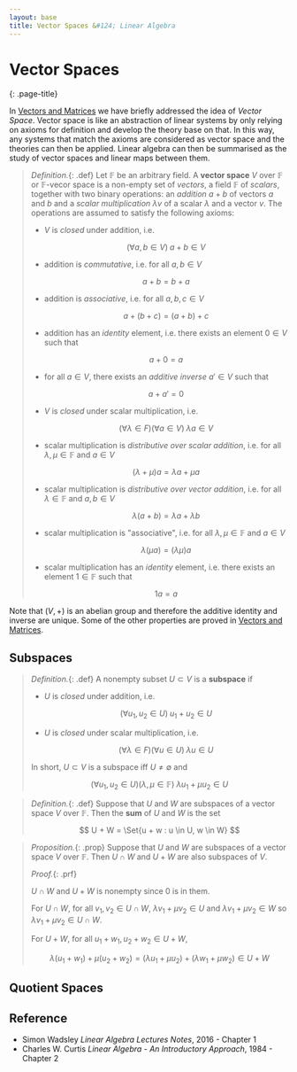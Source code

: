 ```yaml
---
layout: base
title: Vector Spaces &#124; Linear Algebra
---
```


# Vector Spaces
{: .page-title}

In [Vectors and Matrices](../vectors-and-matrices/vector-spaces.md) we have briefly addressed the idea of _Vector Space_.
Vector space is like an abstraction of linear systems by only relying on axioms for definition and develop the theory base on that.
In this way, any systems that match the axioms are considered as vector space and the theories can then be applied.
Linear algebra can then be summarised as the study of vector spaces and linear maps between them.

> *Definition.*{: .def}
> Let $\mathbb{F}$ be an arbitrary field.
> A **vector space** $V$ over $\mathbb{F}$ or $\mathbb{F}$-vecor space is a non-empty set of _vectors_, a field $\mathbb{F}$ of _scalars_,
> together with two binary operations: an _addition_ $a + b$ of vectors $a$ and $b$ and a _scalar multiplication_ $\lambda v$ of a scalar $\lambda$ and a vector $v$.
> The operations are assumed to satisfy the following axioms:
>
> + $V$ is _closed_ under addition, i.e.
>
>   $$
    (\forall a, b \in V)\; a + b \in V
    $$
>
> + addition is _commutative_, i.e. for all $a, b \in V$
>
>   $$
    a + b = b + a
    $$
>
> + addition is _associative_, i.e. for all $a, b, c \in V$
>
>   $$
    a + (b + c) = (a + b) + c
    $$
>
> + addition has an _identity_ element, i.e. there exists an element $0 \in V$ such that
>
>   $$
    a + 0 = a
    $$
>
> + for all $a \in V$, there exists an _additive inverse_ $a' \in V$ such that
>
>   $$
    a + a' = 0
    $$
>
> + $V$ is _closed_ under scalar multiplication, i.e.
>
>   $$
    (\forall \lambda \in F)(\forall a \in V)\; \lambda a \in V
    $$
>
> + scalar multiplication is _distributive over scalar addition_, i.e. for all $\lambda, \mu \in \mathbb{F}$ and $a \in V$
>
>   $$
    (\lambda + \mu)a = \lambda a + \mu a
    $$
>
> + scalar multiplication is _distributive over vector addition_, i.e. for all $\lambda \in \mathbb{F}$ and $a, b \in V$
>
>   $$
    \lambda (a + b)= \lambda a + \lambda b
    $$
>
> + scalar multiplication is "associative", i.e. for all $\lambda, \mu \in \mathbb{F}$ and $a \in V$
>
>   $$
    \lambda (\mu a) = (\lambda \mu) a
    $$
>
> + scalar multiplication has an _identity_ element, i.e. there exists an element $1 \in \mathbb{F}$ such that
>
>   $$
    1 a = a
    $$

Note that $(V, +)$ is an abelian group and therefore the additive identity and inverse are unique.
Some of the other properties are proved in [Vectors and Matrices](../vectors-and-matrices/vector-spaces.md#properties).

## Subspaces

> *Definition.*{: .def}
> A nonempty subset $U \subset V$ is a **subspace** if
>
> + $U$ is _closed_ under addition, i.e.
>
>   $$
    (\forall u_1, u_2 \in U)\; u_1 + u_2 \in U
    $$
>
> + $U$ is _closed_ under scalar multiplication, i.e.
>
>   $$
    (\forall \lambda \in F)(\forall u \in U)\; \lambda u \in U
    $$
>
> In short, $U \subset V$ is a subspace iff $U \not= \emptyset$ and
>
> $$
  (\forall u_1, u_2 \in U)(\lambda, \mu \in \mathbb{F})\; \lambda u_1 + \mu u_2 \in U
  $$

> *Definition.*{: .def}
> Suppose that $U$ and $W$ are subspaces of a vector space $V$ over $\mathbb{F}$.
> Then the **sum** of $U$ and $W$ is the set
>
> $$
  U + W = \Set{u + w : u \in U, w \in W}
  $$

> *Proposition.*{: .prop}
> Suppose that $U$ and $W$ are subspaces of a vector space $V$ over $\mathbb{F}$.
> Then $U \cap W$ and $U + W$ are also subspaces of $V$.
>
> *Proof.*{: .prf}
>
> $U \cap W$ and $U + W$ is nonempty since $0$ is in them.
>
> For $U \cap W$, for all $v_1, v_2 \in U \cap W$,
> $\lambda v_1 + \mu v_2 \in U$ and $\lambda v_1 + \mu v_2 \in W$ so $\lambda v_1 + \mu v_2 \in U \cap W$.
>
> For $U + W$, for all $u_1 + w_1, u_2 + w_2 \in U + W$,
>
> $$
  \lambda (u_1 + w_1) + \mu (u_2 + w_2) = (\lambda u_1 + \mu u_2) + (\lambda w_1 + \mu w_2) \in U + W
  $$

## Quotient Spaces

## Reference

* Simon Wadsley _Linear Algebra Lectures Notes_, 2016 - Chapter 1
* Charles W. Curtis _Linear Algebra - An Introductory Approach_, 1984 - Chapter 2
